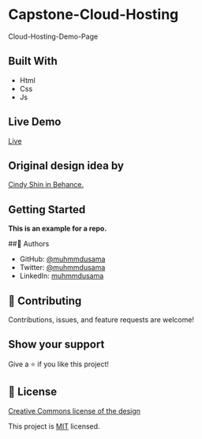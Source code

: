 # Capstone-Cloud-Hosting

Cloud-Hosting-Demo-Page

## Built With

- Html
- Css
- Js

## Live Demo

[Live](https://muhmmdusama.github.io/Capstone-Cloud-Hosting/#)

## Original design idea by

[Cindy Shin in Behance.](https://www.behance.net/adagio07)

## Getting Started

**This is an example for a repo.**

##👤 Authors

- GitHub: [@muhmmdusama](https://github.com/muhmmdusama)
- Twitter: [@muhmmdusama](https://twitter.com/muhmmdusama)
- LinkedIn: [muhmmdusama](https://linkedin.com/in/muhmmdusama)

## 🤝 Contributing

Contributions, issues, and feature requests are welcome!

## Show your support

Give a ⭐️ if you like this project!

## 📝 License

[Creative Commons license of the design](https://creativecommons.org/licenses/by-nc/4.0/)

This project is [MIT](./MIT.md) licensed.
